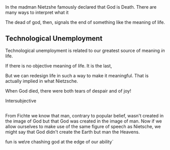 ##

In the madman Nietzshe famously declared that God is Death. There are many ways to interpret what it

The dead of god, then, signals the end of something like the meaning of life.


## Technological Unemployment

Technological unemployment is related to our greatest source of meaning *in* life.


If there is no objective meaning of life. It is the last,

But we can redesign life in such a way to make it meaningful. That is actually implied in what Nietzsche.

When God died, there were both tears of despair and of joy!


Intersubjective

##

From Fichte we know that man, contrary to popular belief, wasn't created in the image of God but that God was created in the image of man. Now if we allow ourselves to make use of the same figure of speech as Nietsche, we might say that God didn't create the Earth but man the Heavens.

fun is we\re chashing god at the edge of our ability`
